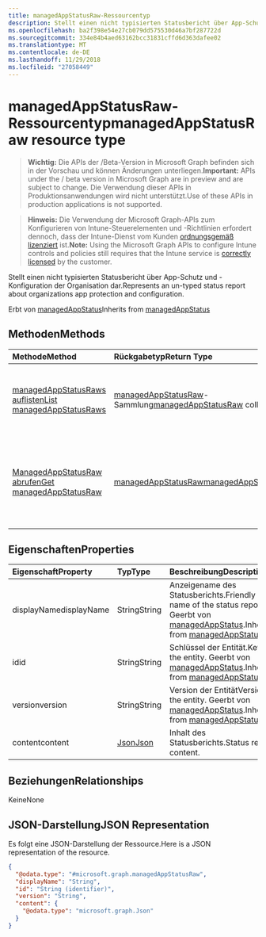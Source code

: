 ```yaml
---
title: managedAppStatusRaw-Ressourcentyp
description: Stellt einen nicht typisierten Statusbericht über App-Schutz und -Konfiguration der Organisation dar.
ms.openlocfilehash: ba2f398e54e27cb079dd575530d46a7bf287722d
ms.sourcegitcommit: 334e84b4aed63162bcc31831cffd6d363dafee02
ms.translationtype: MT
ms.contentlocale: de-DE
ms.lasthandoff: 11/29/2018
ms.locfileid: "27058449"
---
```

# <a name="managedappstatusraw-resource-type"></a><span data-ttu-id="52d4b-103">managedAppStatusRaw-Ressourcentyp</span><span class="sxs-lookup"><span data-stu-id="52d4b-103">managedAppStatusRaw resource type</span></span>

> <span data-ttu-id="52d4b-104">**Wichtig:** Die APIs der /Beta-Version in Microsoft Graph befinden sich in der Vorschau und können Änderungen unterliegen.</span><span class="sxs-lookup"><span data-stu-id="52d4b-104">**Important:** APIs under the / beta version in Microsoft Graph are in preview and are subject to change.</span></span> <span data-ttu-id="52d4b-105">Die Verwendung dieser APIs in Produktionsanwendungen wird nicht unterstützt.</span><span class="sxs-lookup"><span data-stu-id="52d4b-105">Use of these APIs in production applications is not supported.</span></span>

> <span data-ttu-id="52d4b-106">**Hinweis:** Die Verwendung der Microsoft Graph-APIs zum Konfigurieren von Intune-Steuerelementen und -Richtlinien erfordert dennoch, dass der Intune-Dienst vom Kunden [ordnungsgemäß lizenziert](https://go.microsoft.com/fwlink/?linkid=839381) ist.</span><span class="sxs-lookup"><span data-stu-id="52d4b-106">**Note:** Using the Microsoft Graph APIs to configure Intune controls and policies still requires that the Intune service is [correctly licensed](https://go.microsoft.com/fwlink/?linkid=839381) by the customer.</span></span>

<span data-ttu-id="52d4b-107">Stellt einen nicht typisierten Statusbericht über App-Schutz und -Konfiguration der Organisation dar.</span><span class="sxs-lookup"><span data-stu-id="52d4b-107">Represents an un-typed status report about organizations app protection and configuration.</span></span>

<span data-ttu-id="52d4b-108">Erbt von [managedAppStatus](../resources/intune-mam-managedappstatus.md)</span><span class="sxs-lookup"><span data-stu-id="52d4b-108">Inherits from [managedAppStatus](../resources/intune-mam-managedappstatus.md)</span></span>

## <a name="methods"></a><span data-ttu-id="52d4b-109">Methoden</span><span class="sxs-lookup"><span data-stu-id="52d4b-109">Methods</span></span>
|<span data-ttu-id="52d4b-110">Methode</span><span class="sxs-lookup"><span data-stu-id="52d4b-110">Method</span></span>|<span data-ttu-id="52d4b-111">Rückgabetyp</span><span class="sxs-lookup"><span data-stu-id="52d4b-111">Return Type</span></span>|<span data-ttu-id="52d4b-112">Beschreibung</span><span class="sxs-lookup"><span data-stu-id="52d4b-112">Description</span></span>|
|:---|:---|:---|
|[<span data-ttu-id="52d4b-113">managedAppStatusRaws auflisten</span><span class="sxs-lookup"><span data-stu-id="52d4b-113">List managedAppStatusRaws</span></span>](../api/intune-mam-managedappstatusraw-list.md)|<span data-ttu-id="52d4b-114">[managedAppStatusRaw](../resources/intune-mam-managedappstatusraw.md)-Sammlung</span><span class="sxs-lookup"><span data-stu-id="52d4b-114">[managedAppStatusRaw](../resources/intune-mam-managedappstatusraw.md) collection</span></span>|<span data-ttu-id="52d4b-115">Auflisten von Eigenschaften und Beziehungen der [managedAppStatusRaw](../resources/intune-mam-managedappstatusraw.md)-Objekte.</span><span class="sxs-lookup"><span data-stu-id="52d4b-115">List properties and relationships of the [managedAppStatusRaw](../resources/intune-mam-managedappstatusraw.md) objects.</span></span>|
|[<span data-ttu-id="52d4b-116">ManagedAppStatusRaw abrufen</span><span class="sxs-lookup"><span data-stu-id="52d4b-116">Get managedAppStatusRaw</span></span>](../api/intune-mam-managedappstatusraw-get.md)|[<span data-ttu-id="52d4b-117">managedAppStatusRaw</span><span class="sxs-lookup"><span data-stu-id="52d4b-117">managedAppStatusRaw</span></span>](../resources/intune-mam-managedappstatusraw.md)|<span data-ttu-id="52d4b-118">Diese Methode liest die Eigenschaften und Beziehungen von Objekten des Typs [managedAppStatusRaw](../resources/intune-mam-managedappstatusraw.md).</span><span class="sxs-lookup"><span data-stu-id="52d4b-118">Read properties and relationships of the [managedAppStatusRaw](../resources/intune-mam-managedappstatusraw.md) object.</span></span>|

## <a name="properties"></a><span data-ttu-id="52d4b-119">Eigenschaften</span><span class="sxs-lookup"><span data-stu-id="52d4b-119">Properties</span></span>
|<span data-ttu-id="52d4b-120">Eigenschaft</span><span class="sxs-lookup"><span data-stu-id="52d4b-120">Property</span></span>|<span data-ttu-id="52d4b-121">Typ</span><span class="sxs-lookup"><span data-stu-id="52d4b-121">Type</span></span>|<span data-ttu-id="52d4b-122">Beschreibung</span><span class="sxs-lookup"><span data-stu-id="52d4b-122">Description</span></span>|
|:---|:---|:---|
|<span data-ttu-id="52d4b-123">displayName</span><span class="sxs-lookup"><span data-stu-id="52d4b-123">displayName</span></span>|<span data-ttu-id="52d4b-124">String</span><span class="sxs-lookup"><span data-stu-id="52d4b-124">String</span></span>|<span data-ttu-id="52d4b-125">Anzeigename des Statusberichts.</span><span class="sxs-lookup"><span data-stu-id="52d4b-125">Friendly name of the status report.</span></span> <span data-ttu-id="52d4b-126">Geerbt von [managedAppStatus](../resources/intune-mam-managedappstatus.md).</span><span class="sxs-lookup"><span data-stu-id="52d4b-126">Inherited from [managedAppStatus](../resources/intune-mam-managedappstatus.md)</span></span>|
|<span data-ttu-id="52d4b-127">id</span><span class="sxs-lookup"><span data-stu-id="52d4b-127">id</span></span>|<span data-ttu-id="52d4b-128">String</span><span class="sxs-lookup"><span data-stu-id="52d4b-128">String</span></span>|<span data-ttu-id="52d4b-129">Schlüssel der Entität.</span><span class="sxs-lookup"><span data-stu-id="52d4b-129">Key of the entity.</span></span> <span data-ttu-id="52d4b-130">Geerbt von [managedAppStatus](../resources/intune-mam-managedappstatus.md).</span><span class="sxs-lookup"><span data-stu-id="52d4b-130">Inherited from [managedAppStatus](../resources/intune-mam-managedappstatus.md)</span></span>|
|<span data-ttu-id="52d4b-131">version</span><span class="sxs-lookup"><span data-stu-id="52d4b-131">version</span></span>|<span data-ttu-id="52d4b-132">String</span><span class="sxs-lookup"><span data-stu-id="52d4b-132">String</span></span>|<span data-ttu-id="52d4b-133">Version der Entität</span><span class="sxs-lookup"><span data-stu-id="52d4b-133">Version of the entity.</span></span> <span data-ttu-id="52d4b-134">Geerbt von [managedAppStatus](../resources/intune-mam-managedappstatus.md).</span><span class="sxs-lookup"><span data-stu-id="52d4b-134">Inherited from [managedAppStatus](../resources/intune-mam-managedappstatus.md)</span></span>|
|<span data-ttu-id="52d4b-135">content</span><span class="sxs-lookup"><span data-stu-id="52d4b-135">content</span></span>|[<span data-ttu-id="52d4b-136">Json</span><span class="sxs-lookup"><span data-stu-id="52d4b-136">Json</span></span>](../resources/intune-mam-json.md)|<span data-ttu-id="52d4b-137">Inhalt des Statusberichts.</span><span class="sxs-lookup"><span data-stu-id="52d4b-137">Status report content.</span></span>|

## <a name="relationships"></a><span data-ttu-id="52d4b-138">Beziehungen</span><span class="sxs-lookup"><span data-stu-id="52d4b-138">Relationships</span></span>
<span data-ttu-id="52d4b-139">Keine</span><span class="sxs-lookup"><span data-stu-id="52d4b-139">None</span></span>
## <a name="json-representation"></a><span data-ttu-id="52d4b-140">JSON-Darstellung</span><span class="sxs-lookup"><span data-stu-id="52d4b-140">JSON Representation</span></span>
<span data-ttu-id="52d4b-141">Es folgt eine JSON-Darstellung der Ressource.</span><span class="sxs-lookup"><span data-stu-id="52d4b-141">Here is a JSON representation of the resource.</span></span>
<!-- {
  "blockType": "resource",
  "keyProperty": "id",
  "@odata.type": "microsoft.graph.managedAppStatusRaw"
}
-->
``` json
{
  "@odata.type": "#microsoft.graph.managedAppStatusRaw",
  "displayName": "String",
  "id": "String (identifier)",
  "version": "String",
  "content": {
    "@odata.type": "microsoft.graph.Json"
  }
}
```





